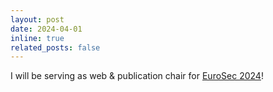 ```yaml
---
layout: post
date: 2024-04-01
inline: true
related_posts: false
---
```


I will be serving as web & publication chair for [EuroSec 2024](https://secopera.eu/eurosec-2024/)!
